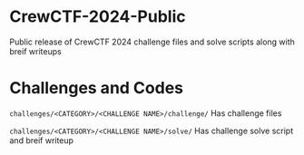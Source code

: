 # CrewCTF-2024-Public
Public release of CrewCTF 2024 challenge files and solve scripts along with breif writeups

# Challenges and Codes

`challenges/<CATEGORY>/<CHALLENGE NAME>/challenge/` Has challenge files 

`challenges/<CATEGORY>/<CHALLENGE NAME>/solve/` Has challenge solve script and breif writeup 
